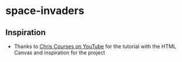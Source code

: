# space-invaders

## Inspiration
- Thanks to [Chris Courses on YouTube](https://www.youtube.com/watch?v=vyqbNFMDRGQ&t=872s) for the tutorial with the HTML Canvas and inspiration for the project